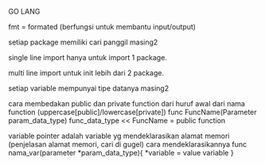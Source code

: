 GO LANG

fmt = formated (berfungsi untuk membantu input/output)

setiap package memiliki cari panggil masing2

single line import hanya untuk import 1 package.

multi line import untuk init lebih dari 2 package.

setiap variable mempunyai tipe datanya masing2

cara membedakan public dan private function dari huruf awal dari nama function (uppercase[public]/lowercase[private])
func FuncName(Parameter param_data_type) func_data_type << FuncName = public function

variable pointer adalah variable yg mendeklarasikan alamat memori (penjelasan alamat memori, cari di gugel)
cara mendeklarasikannya 
func nama_var(parameter *param_data_type){
    *variable = value variable
}

